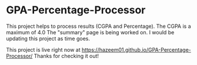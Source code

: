 # GPA-Percentage-Processor
This project helps to process results (CGPA and Percentage).
The CGPA is a maximum of 4.0
The "summary" page is being worked on.
I would be updating this project as time goes.

This project is live right now at https://hazeem01.github.io/GPA-Percentage-Processor/
Thanks for checking it out!